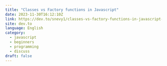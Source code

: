 ```yaml
---
title: "Classes vs Factory functions in Javascript"
date: 2023-11-30T16:12:10Z
link: https://dev.to/snevy1/classes-vs-factory-functions-in-javascript-4fjn?utm_medium=RSS&utm_source=news.12bit.vn
site: dev.to
language: English
category:
  - javascript
  - beginners
  - programming
  - discuss
draft: false
---
```

